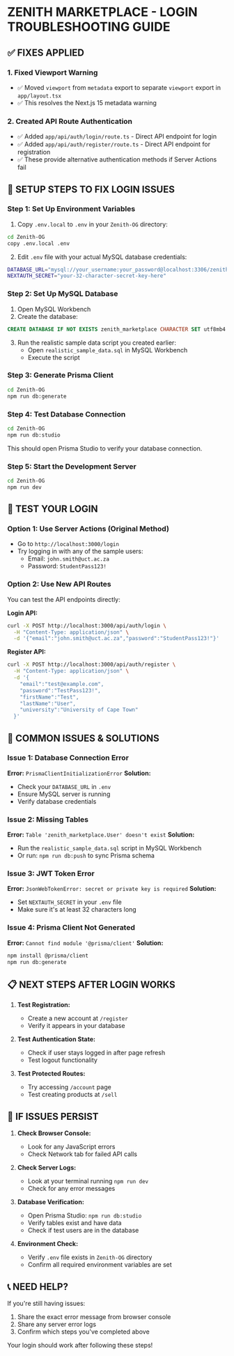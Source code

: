 # ZENITH MARKETPLACE - LOGIN TROUBLESHOOTING GUIDE

## ✅ FIXES APPLIED

### 1. Fixed Viewport Warning
- ✅ Moved `viewport` from `metadata` export to separate `viewport` export in `app/layout.tsx`
- ✅ This resolves the Next.js 15 metadata warning

### 2. Created API Route Authentication
- ✅ Added `app/api/auth/login/route.ts` - Direct API endpoint for login
- ✅ Added `app/api/auth/register/route.ts` - Direct API endpoint for registration
- ✅ These provide alternative authentication methods if Server Actions fail

## 🔧 SETUP STEPS TO FIX LOGIN ISSUES

### Step 1: Set Up Environment Variables
1. Copy `.env.local` to `.env` in your `Zenith-OG` directory:
```bash
cd Zenith-OG
copy .env.local .env
```

2. Edit `.env` file with your actual MySQL database credentials:
```bash
DATABASE_URL="mysql://your_username:your_password@localhost:3306/zenith_marketplace"
NEXTAUTH_SECRET="your-32-character-secret-key-here"
```

### Step 2: Set Up MySQL Database
1. Open MySQL Workbench
2. Create the database:
```sql
CREATE DATABASE IF NOT EXISTS zenith_marketplace CHARACTER SET utf8mb4 COLLATE utf8mb4_unicode_ci;
```

3. Run the realistic sample data script you created earlier:
   - Open `realistic_sample_data.sql` in MySQL Workbench
   - Execute the script

### Step 3: Generate Prisma Client
```bash
cd Zenith-OG
npm run db:generate
```

### Step 4: Test Database Connection
```bash
cd Zenith-OG
npm run db:studio
```
This should open Prisma Studio to verify your database connection.

### Step 5: Start the Development Server
```bash
cd Zenith-OG
npm run dev
```

## 🧪 TEST YOUR LOGIN

### Option 1: Use Server Actions (Original Method)
- Go to `http://localhost:3000/login`
- Try logging in with any of the sample users:
  - Email: `john.smith@uct.ac.za`
  - Password: `StudentPass123!`

### Option 2: Use New API Routes
You can test the API endpoints directly:

**Login API:**
```bash
curl -X POST http://localhost:3000/api/auth/login \
  -H "Content-Type: application/json" \
  -d '{"email":"john.smith@uct.ac.za","password":"StudentPass123!"}'
```

**Register API:**
```bash
curl -X POST http://localhost:3000/api/auth/register \
  -H "Content-Type: application/json" \
  -d '{
    "email":"test@example.com",
    "password":"TestPass123!",
    "firstName":"Test",
    "lastName":"User",
    "university":"University of Cape Town"
  }'
```

## 🐛 COMMON ISSUES & SOLUTIONS

### Issue 1: Database Connection Error
**Error:** `PrismaClientInitializationError`
**Solution:** 
- Check your `DATABASE_URL` in `.env`
- Ensure MySQL server is running
- Verify database credentials

### Issue 2: Missing Tables
**Error:** `Table 'zenith_marketplace.User' doesn't exist`
**Solution:**
- Run the `realistic_sample_data.sql` script in MySQL Workbench
- Or run: `npm run db:push` to sync Prisma schema

### Issue 3: JWT Token Error
**Error:** `JsonWebTokenError: secret or private key is required`
**Solution:**
- Set `NEXTAUTH_SECRET` in your `.env` file
- Make sure it's at least 32 characters long

### Issue 4: Prisma Client Not Generated
**Error:** `Cannot find module '@prisma/client'`
**Solution:**
```bash
npm install @prisma/client
npm run db:generate
```

## 📋 NEXT STEPS AFTER LOGIN WORKS

1. **Test Registration:**
   - Create a new account at `/register`
   - Verify it appears in your database

2. **Test Authentication State:**
   - Check if user stays logged in after page refresh
   - Test logout functionality

3. **Test Protected Routes:**
   - Try accessing `/account` page
   - Test creating products at `/sell`

## 🚨 IF ISSUES PERSIST

1. **Check Browser Console:**
   - Look for any JavaScript errors
   - Check Network tab for failed API calls

2. **Check Server Logs:**
   - Look at your terminal running `npm run dev`
   - Check for any error messages

3. **Database Verification:**
   - Open Prisma Studio: `npm run db:studio`
   - Verify tables exist and have data
   - Check if test users are in the database

4. **Environment Check:**
   - Verify `.env` file exists in `Zenith-OG` directory
   - Confirm all required environment variables are set

## 📞 NEED HELP?

If you're still having issues:
1. Share the exact error message from browser console
2. Share any server error logs
3. Confirm which steps you've completed above

Your login should work after following these steps!